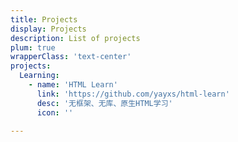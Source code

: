 ```yaml
---
title: Projects
display: Projects
description: List of projects
plum: true
wrapperClass: 'text-center'
projects:
  Learning:
    - name: 'HTML Learn'
      link: 'https://github.com/yayxs/html-learn'
      desc: '无框架、无库、原生HTML学习'
      icon: ''

---
```


<!-- @layout-full-width -->

<ListProjects :projects="frontmatter.projects" />
